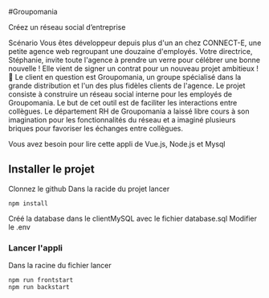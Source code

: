 #Groupomania

Créez un réseau social d’entreprise

Scénario
Vous êtes développeur depuis plus d'un an chez CONNECT-E, une petite agence web regroupant une douzaine d'employés.
Votre directrice, Stéphanie, invite toute l'agence à prendre un verre pour célébrer une bonne nouvelle ! Elle vient de signer un contrat pour un nouveau projet ambitieux ! 🥂
Le client en question est Groupomania, un groupe spécialisé dans la grande distribution et l'un des plus fidèles clients de l'agence.
Le projet consiste à construire un réseau social interne pour les employés de Groupomania. Le but de cet outil est de faciliter les interactions entre collègues. Le département RH de Groupomania a laissé libre cours à son imagination pour les fonctionnalités du réseau et a imaginé plusieurs briques pour favoriser les échanges entre collègues.

Vous avez besoin pour lire cette appli de Vue.js, Node.js et Mysql

## Installer le projet
Clonnez le github
Dans la racide du projet lancer
```
npm install
```
Créé la database dans le clientMySQL avec le fichier database.sql
Modifier le .env

### Lancer l'appli
Dans la racine du fichier lancer
```
npm run frontstart
npm run backstart
```
